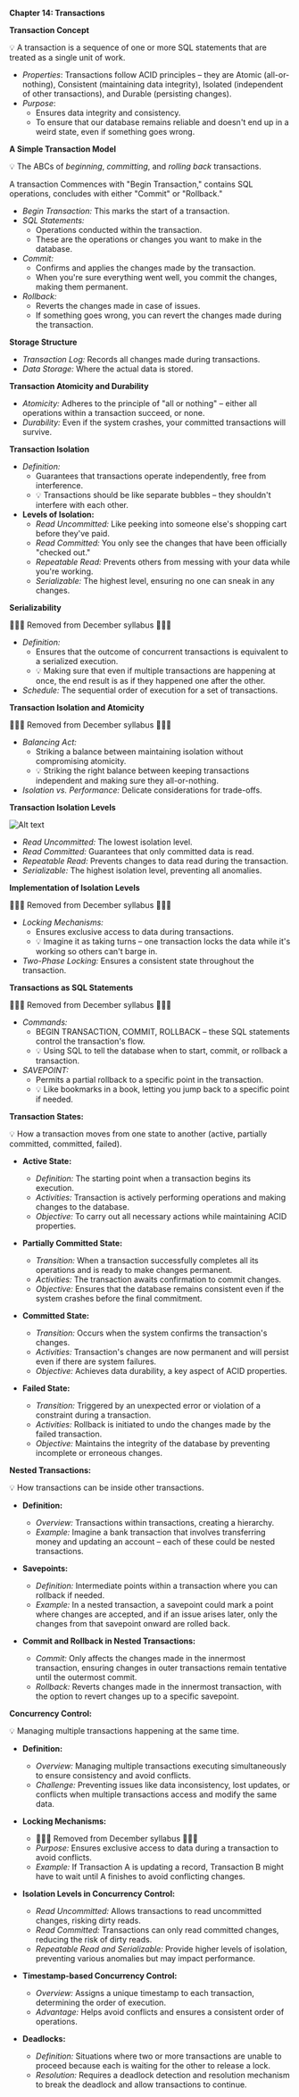 **Chapter 14: Transactions**

**Transaction Concept**

💡 A transaction is a sequence of one or more SQL statements that are treated as a single unit of work.

- *Properties*: Transactions follow ACID principles – they are Atomic (all-or-nothing), Consistent (maintaining data integrity), Isolated (independent of other transactions), and Durable (persisting changes).
- *Purpose*:
  - Ensures data integrity and consistency.
  - To ensure that our database remains reliable and doesn't end up in a weird state, even if something goes wrong.


**A Simple Transaction Model**

💡 The ABCs of *beginning*, *committing*, and *rolling back* transactions.

A transaction Commences with "Begin Transaction," contains SQL operations, concludes with either "Commit" or "Rollback."

- *Begin Transaction:* This marks the start of a transaction.
- *SQL Statements:*
    - Operations conducted within the transaction.
    - These are the operations or changes you want to make in the database.
- *Commit:*
    - Confirms and applies the changes made by the transaction.
    - When you're sure everything went well, you commit the changes, making them permanent.
- *Rollback:*
    - Reverts the changes made in case of issues.
    - If something goes wrong, you can revert the changes made during the transaction.

**Storage Structure**
- *Transaction Log:* Records all changes made during transactions.
- *Data Storage:* Where the actual data is stored.

**Transaction Atomicity and Durability**
- *Atomicity:* Adheres to the principle of "all or nothing" – either all operations within a transaction succeed, or none.
- *Durability:* Even if the system crashes, your committed transactions will survive.

**Transaction Isolation**

- *Definition:*
  - Guarantees that transactions operate independently, free from interference.
  - 💡 Transactions should be like separate bubbles – they shouldn't interfere with each other.
- **Levels of Isolation:**
  - *Read Uncommitted:* Like peeking into someone else's shopping cart before they've paid.
  - *Read Committed:* You only see the changes that have been officially "checked out."
  - *Repeatable Read:* Prevents others from messing with your data while you're working.
  - *Serializable:* The highest level, ensuring no one can sneak in any changes.

**Serializability**

🚨🚨🚨 Removed from December syllabus 🚨🚨🚨

- *Definition:*
  - Ensures that the outcome of concurrent transactions is equivalent to a serialized execution.
  - 💡 Making sure that even if multiple transactions are happening at once, the end result is as if they happened one after the other.
- *Schedule:* The sequential order of execution for a set of transactions.

**Transaction Isolation and Atomicity**

🚨🚨🚨 Removed from December syllabus 🚨🚨🚨

- *Balancing Act:*
  - Striking a balance between maintaining isolation without compromising atomicity.
  - 💡 Striking the right balance between keeping transactions independent and making sure they all-or-nothing.
- *Isolation vs. Performance:* Delicate considerations for trade-offs.

**Transaction Isolation Levels**

![Alt text](image-2.png)

- *Read Uncommitted:* The lowest isolation level.
- *Read Committed:* Guarantees that only committed data is read.
- *Repeatable Read:* Prevents changes to data read during the transaction.
- *Serializable:* The highest isolation level, preventing all anomalies.

**Implementation of Isolation Levels**

🚨🚨🚨 Removed from December syllabus 🚨🚨🚨

- *Locking Mechanisms:*
  - Ensures exclusive access to data during transactions.
  - 💡 Imagine it as taking turns – one transaction locks the data while it's working so others can't barge in.
- *Two-Phase Locking:* Ensures a consistent state throughout the transaction.

**Transactions as SQL Statements**

🚨🚨🚨 Removed from December syllabus 🚨🚨🚨

- *Commands:*
  - BEGIN TRANSACTION, COMMIT, ROLLBACK – these SQL statements control the transaction's flow.
  - 💡 Using SQL to tell the database when to start, commit, or rollback a transaction.
- *SAVEPOINT:*
  - Permits a partial rollback to a specific point in the transaction.
  - 💡 Like bookmarks in a book, letting you jump back to a specific point if needed.

**Transaction States:**

💡 How a transaction moves from one state to another (active, partially committed, committed, failed).

- **Active State:**
  - *Definition:* The starting point when a transaction begins its execution.
  - *Activities:* Transaction is actively performing operations and making changes to the database.
  - *Objective:* To carry out all necessary actions while maintaining ACID properties.

- **Partially Committed State:**
  - *Transition:* When a transaction successfully completes all its operations and is ready to make changes permanent.
  - *Activities:* The transaction awaits confirmation to commit changes.
  - *Objective:* Ensures that the database remains consistent even if the system crashes before the final commitment.

- **Committed State:**
  - *Transition:* Occurs when the system confirms the transaction's changes.
  - *Activities:* Transaction's changes are now permanent and will persist even if there are system failures.
  - *Objective:* Achieves data durability, a key aspect of ACID properties.

- **Failed State:**
  - *Transition:* Triggered by an unexpected error or violation of a constraint during a transaction.
  - *Activities:* Rollback is initiated to undo the changes made by the failed transaction.
  - *Objective:* Maintains the integrity of the database by preventing incomplete or erroneous changes.

**Nested Transactions:**

💡 How transactions can be inside other transactions.

- **Definition:**
  - *Overview:* Transactions within transactions, creating a hierarchy.
  - *Example:* Imagine a bank transaction that involves transferring money and updating an account – each of these could be nested transactions.

- **Savepoints:**
  - *Definition:* Intermediate points within a transaction where you can rollback if needed.
  - *Example:* In a nested transaction, a savepoint could mark a point where changes are accepted, and if an issue arises later, only the changes from that savepoint onward are rolled back.

- **Commit and Rollback in Nested Transactions:**
  - *Commit:* Only affects the changes made in the innermost transaction, ensuring changes in outer transactions remain tentative until the outermost commit.
  - *Rollback:* Reverts changes made in the innermost transaction, with the option to revert changes up to a specific savepoint.

**Concurrency Control:**

💡 Managing multiple transactions happening at the same time.

- **Definition:**
  - *Overview:* Managing multiple transactions executing simultaneously to ensure consistency and avoid conflicts.
  - *Challenge:* Preventing issues like data inconsistency, lost updates, or conflicts when multiple transactions access and modify the same data.

- **Locking Mechanisms:**
  - 🚨🚨🚨 Removed from December syllabus 🚨🚨🚨
  - *Purpose:* Ensures exclusive access to data during a transaction to avoid conflicts.
  - *Example:* If Transaction A is updating a record, Transaction B might have to wait until A finishes to avoid conflicting changes.

- **Isolation Levels in Concurrency Control:**
  - *Read Uncommitted:* Allows transactions to read uncommitted changes, risking dirty reads.
  - *Read Committed:* Transactions can only read committed changes, reducing the risk of dirty reads.
  - *Repeatable Read and Serializable:* Provide higher levels of isolation, preventing various anomalies but may impact performance.

- **Timestamp-based Concurrency Control:**
  - *Overview:* Assigns a unique timestamp to each transaction, determining the order of execution.
  - *Advantage:* Helps avoid conflicts and ensures a consistent order of operations.

- **Deadlocks:**
  - *Definition:* Situations where two or more transactions are unable to proceed because each is waiting for the other to release a lock.
  - *Resolution:* Requires a deadlock detection and resolution mechanism to break the deadlock and allow transactions to continue.